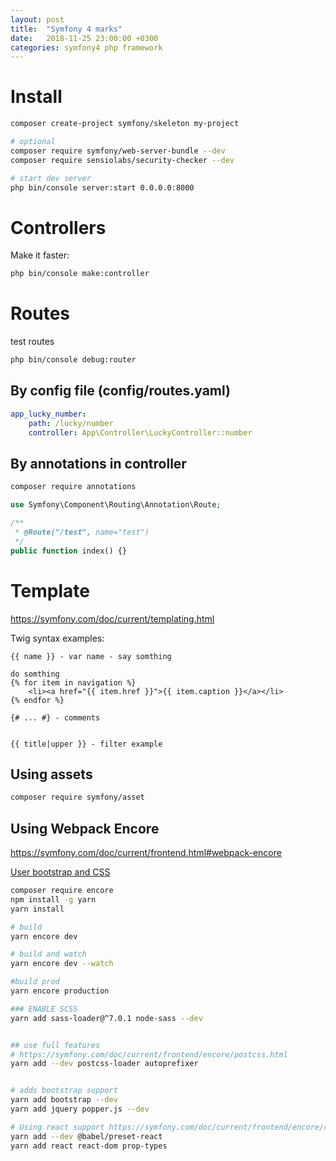 ```yaml
---
layout: post
title:  "Symfony 4 marks"
date:   2018-11-25 23:00:00 +0300
categories: symfony4 php framework
---
```


# Install

```bash
composer create-project symfony/skeleton my-project

# optional
composer require symfony/web-server-bundle --dev
composer require sensiolabs/security-checker --dev

# start dev server
php bin/console server:start 0.0.0.0:8000
```

# Controllers

Make it faster:

```bash
php bin/console make:controller
```

# Routes

test routes

```bash
php bin/console debug:router
```

## By config file (config/routes.yaml)

```yml
app_lucky_number:
    path: /lucky/number
    controller: App\Controller\LuckyController::number
```

## By annotations in controller

```bash
composer require annotations
```

```php
use Symfony\Component\Routing\Annotation\Route;

/**
 * @Route("/test", name="test")
 */
public function index() {}
```


# Template

https://symfony.com/doc/current/templating.html

Twig syntax examples:

```twig
{{ name }} - var name - say somthing

do somthing
{% for item in navigation %}
    <li><a href="{{ item.href }}">{{ item.caption }}</a></li>
{% endfor %} 

{# ... #} - comments


{{ title|upper }} - filter example

```


## Using assets

```bash
composer require symfony/asset
```



## Using Webpack Encore 
https://symfony.com/doc/current/frontend.html#webpack-encore

[User bootstrap and CSS](https://symfony.com/doc/current/frontend/encore/bootstrap.html)


```bash
composer require encore
npm install -g yarn
yarn install

# build
yarn encore dev

# build and watch
yarn encore dev --watch

#build prod
yarn encore production

### ENABLE SCSS
yarn add sass-loader@^7.0.1 node-sass --dev


## use full features
# https://symfony.com/doc/current/frontend/encore/postcss.html
yarn add --dev postcss-loader autoprefixer


# adds bootstrap support
yarn add bootstrap --dev
yarn add jquery popper.js --dev

# Using react support https://symfony.com/doc/current/frontend/encore/reactjs.html
yarn add --dev @babel/preset-react
yarn add react react-dom prop-types

```